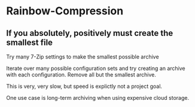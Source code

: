 # Rainbow-Compression
## If you absolutely, positively must create the smallest file
Try many 7-Zip settings to make the smallest possible archive

Iterate over many possible configuration sets and try creating an archive with each configuration. Remove all but the smallest archive.

This is very, very slow, but speed is explictly not a project goal.

One use case is long-term archiving when using expensive cloud storage.
